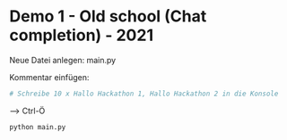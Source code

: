 # Demo 1 - Old school (Chat completion) - 2021

Neue Datei anlegen: main.py

Kommentar einfügen:
```Python
# Schreibe 10 x Hallo Hackathon 1, Hallo Hackathon 2 in die Konsole
```

--> Ctrl-Ö

```bash
python main.py
```